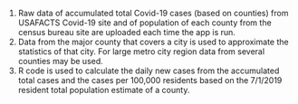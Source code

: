 1. Raw data of accumulated total Covid-19 cases (based on counties) from USAFACTS Covid-19 site and of population of each county from the census bureau site are uploaded each time the app is run. 
2. Data from the major county that covers a city is used to approximate the statistics of that city. For large metro city region data from several counties may be used. 
3. R code is used to calculate the daily new cases from the accumulated total cases and the cases per 100,000 residents based on the 7/1/2019 resident total population estimate of a county.
